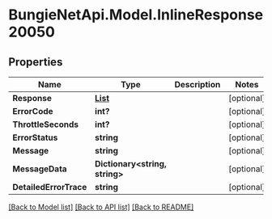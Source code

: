 # BungieNetApi.Model.InlineResponse20050
## Properties

Name | Type | Description | Notes
------------ | ------------- | ------------- | -------------
**Response** | [**List<DestinyHistoricalStatsDestinyClanAggregateStat>**](DestinyHistoricalStatsDestinyClanAggregateStat.md) |  | [optional] 
**ErrorCode** | **int?** |  | [optional] 
**ThrottleSeconds** | **int?** |  | [optional] 
**ErrorStatus** | **string** |  | [optional] 
**Message** | **string** |  | [optional] 
**MessageData** | **Dictionary<string, string>** |  | [optional] 
**DetailedErrorTrace** | **string** |  | [optional] 

[[Back to Model list]](../README.md#documentation-for-models) [[Back to API list]](../README.md#documentation-for-api-endpoints) [[Back to README]](../README.md)

